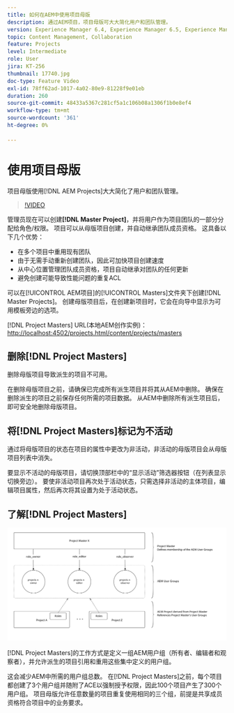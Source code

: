 ```yaml
---
title: 如何在AEM中使用项目母版
description: 通过AEM项目，项目母版可大大简化用户和团队管理。
version: Experience Manager 6.4, Experience Manager 6.5, Experience Manager as a Cloud Service
topic: Content Management, Collaboration
feature: Projects
level: Intermediate
role: User
jira: KT-256
thumbnail: 17740.jpg
doc-type: Feature Video
exl-id: 78ff62ad-1017-4a02-80e9-81228f9e01eb
duration: 260
source-git-commit: 48433a5367c281cf5a1c106b08a1306f1b0e8ef4
workflow-type: tm+mt
source-wordcount: '361'
ht-degree: 0%

---
```


# 使用项目母版

项目母版使用[!DNL AEM Projects]大大简化了用户和团队管理。

>[!VIDEO](https://video.tv.adobe.com/v/17740?quality=12&learn=on)

管理员现在可以创建&#x200B;**[!DNL Master Project]**，并将用户作为项目团队的一部分分配给角色/权限。 项目可以从母版项目创建，并自动继承团队成员资格。 这具备以下几个优势：

* 在多个项目中重用现有团队
* 由于无需手动重新创建团队，因此可加快项目创建速度
* 从中心位置管理团队成员资格，项目自动继承对团队的任何更新
* 避免创建可能导致性能问题的重复ACL

可以在[!UICONTROL AEM项目]的[!UICONTROL Masters]文件夹下创建[!DNL Master Projects]。 创建母版项目后，在创建新项目时，它会在向导中显示为可用模板旁边的选项。

[!DNL Project Masters] URL(本地AEM创作实例)： [http://localhost:4502/projects.html/content/projects/masters](http://localhost:4502/projects.html/content/projects/masters)

## 删除[!DNL Project Masters]

删除母版项目导致派生的项目不可用。

在删除母版项目之前，请确保已完成所有派生项目并将其从AEM中删除。 确保在删除派生的项目之前保存任何所需的项目数据。 从AEM中删除所有派生项目后，即可安全地删除母版项目。

## 将[!DNL Project Masters]标记为不活动

通过将母版项目的状态在项目的属性中更改为非活动，非活动的母版项目会从母版项目列表中消失。

要显示不活动的母版项目，请切换顶部栏中的“显示活动”筛选器按钮（在列表显示切换旁边）。 要使非活动项目再次处于活动状态，只需选择非活动的主体项目，编辑项目属性，然后再次将其设置为处于活动状态。

## 了解[!DNL Project Masters]

![项目母版技术视图](assets/use-project-masters/project-masters-architecture.png)

[!DNL Project Masters]的工作方式是定义一组AEM用户组（所有者、编辑者和观察者），并允许派生的项目引用和重用这些集中定义的用户组。

这会减少AEM中所需的用户组总数。 在[!DNL Project Masters]之前，每个项目都创建了3个用户组并随附了ACE以强制授予权限，因此100个项目产生了300个用户组。 项目母版允许任意数量的项目重复使用相同的三个组，前提是共享成员资格符合项目中的业务要求。
